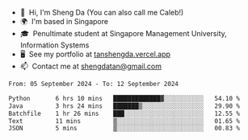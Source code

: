 <!---
tan-sd/tan-sd is a ✨ special ✨ repository because its `README.md` (this file) appears on your GitHub profile.
You can click the Preview link to take a look at your changes.
--->
- 👋  Hi, I'm Sheng Da (You can also call me Caleb!)
- 🌍  I'm based in Singapore
- 🎓  Penultimate student at Singapore Management University, Information Systems
- 🖥️  See my portfolio at [tanshengda.vercel.app](https://tanshengda.vercel.app/)
- 📫  Contact me at [shengdatan@gmail.com](mailto:shengdatan@gmail.com)

<!--START_SECTION:waka-->

```txt
From: 05 September 2024 - To: 12 September 2024

Python       6 hrs 10 mins   █████████████▓░░░░░░░░░░░   54.10 %
Java         3 hrs 24 mins   ███████▒░░░░░░░░░░░░░░░░░   29.90 %
Batchfile    1 hr 26 mins    ███░░░░░░░░░░░░░░░░░░░░░░   12.55 %
Text         11 mins         ▒░░░░░░░░░░░░░░░░░░░░░░░░   01.65 %
JSON         5 mins          ▒░░░░░░░░░░░░░░░░░░░░░░░░   00.83 %
```

<!--END_SECTION:waka-->
